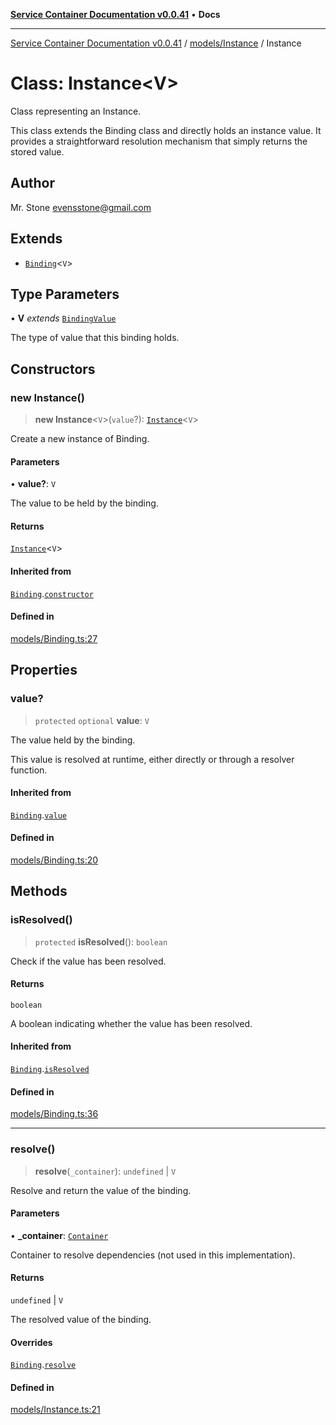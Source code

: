 [**Service Container Documentation v0.0.41**](../../../README.md) • **Docs**

***

[Service Container Documentation v0.0.41](../../../modules.md) / [models/Instance](../README.md) / Instance

# Class: Instance\<V\>

Class representing an Instance.

This class extends the Binding class and directly holds an instance value.
It provides a straightforward resolution mechanism that simply returns the stored value.

## Author

Mr. Stone <evensstone@gmail.com>

## Extends

- [`Binding`](../../Binding/classes/Binding.md)\<`V`\>

## Type Parameters

• **V** *extends* [`BindingValue`](../../../declarations/type-aliases/BindingValue.md)

The type of value that this binding holds.

## Constructors

### new Instance()

> **new Instance**\<`V`\>(`value`?): [`Instance`](Instance.md)\<`V`\>

Create a new instance of Binding.

#### Parameters

• **value?**: `V`

The value to be held by the binding.

#### Returns

[`Instance`](Instance.md)\<`V`\>

#### Inherited from

[`Binding`](../../Binding/classes/Binding.md).[`constructor`](../../Binding/classes/Binding.md#constructors)

#### Defined in

[models/Binding.ts:27](https://github.com/stonemjs/service-container/blob/7783da28757f6e31cf32b1e1a6dcef833c613a29/src/models/Binding.ts#L27)

## Properties

### value?

> `protected` `optional` **value**: `V`

The value held by the binding.

This value is resolved at runtime, either directly or through a resolver function.

#### Inherited from

[`Binding`](../../Binding/classes/Binding.md).[`value`](../../Binding/classes/Binding.md#value)

#### Defined in

[models/Binding.ts:20](https://github.com/stonemjs/service-container/blob/7783da28757f6e31cf32b1e1a6dcef833c613a29/src/models/Binding.ts#L20)

## Methods

### isResolved()

> `protected` **isResolved**(): `boolean`

Check if the value has been resolved.

#### Returns

`boolean`

A boolean indicating whether the value has been resolved.

#### Inherited from

[`Binding`](../../Binding/classes/Binding.md).[`isResolved`](../../Binding/classes/Binding.md#isresolved)

#### Defined in

[models/Binding.ts:36](https://github.com/stonemjs/service-container/blob/7783da28757f6e31cf32b1e1a6dcef833c613a29/src/models/Binding.ts#L36)

***

### resolve()

> **resolve**(`_container`): `undefined` \| `V`

Resolve and return the value of the binding.

#### Parameters

• **\_container**: [`Container`](../../../Container/classes/Container.md)

Container to resolve dependencies (not used in this implementation).

#### Returns

`undefined` \| `V`

The resolved value of the binding.

#### Overrides

[`Binding`](../../Binding/classes/Binding.md).[`resolve`](../../Binding/classes/Binding.md#resolve)

#### Defined in

[models/Instance.ts:21](https://github.com/stonemjs/service-container/blob/7783da28757f6e31cf32b1e1a6dcef833c613a29/src/models/Instance.ts#L21)
